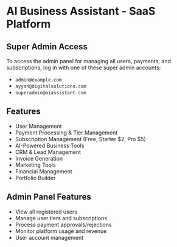 # AI Business Assistant - SaaS Platform

## Super Admin Access

To access the admin panel for managing all users, payments, and subscriptions, log in with one of these super admin accounts:

- `admin@example.com`
- `ayyan@digitalsolutions.com` 
- `superadmin@aiassistant.com`

## Features

- User Management
- Payment Processing & Tier Management
- Subscription Management (Free, Starter $2, Pro $5)
- AI-Powered Business Tools
- CRM & Lead Management
- Invoice Generation
- Marketing Tools
- Financial Management
- Portfolio Builder

## Admin Panel Features

- View all registered users
- Manage user tiers and subscriptions
- Process payment approvals/rejections
- Monitor platform usage and revenue
- User account management